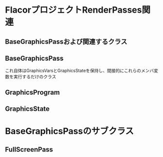 # FlacorプロジェクトRenderPasses関連

## BaseGraphicsPassおよび関連するクラス

## BaseGraphicsPass
これ自体はGraphicsVarsとGraphicsStateを保持し、間接的にこれらのメンバ変数を実行するだけのクラス    


## GraphicsProgram

## GraphicsState

# BaseGraphicsPassのサブクラス

## FullScreenPass


<!--stackedit_data:
eyJoaXN0b3J5IjpbLTIwMDA2MzQ5MzEsMTY4Nzc5Njc5MiwtMj
A5MTgwMjM2OSwtMjc5NjY3NDBdfQ==
-->